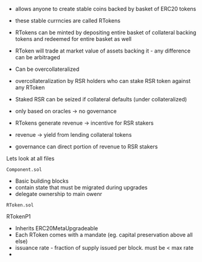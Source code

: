 - allows anyone to create stable coins backed by basket of ERC20 tokens
- these stable currncies are called RTokens
- RTokens can be minted by depositing entire basket of collateral backing tokens
  and redeemed for entire basket as well
- RToken will trade at market value of assets backing it - any difference can be arbitraged

- Can be overcollateralized
- overcollateralization by RSR holders who can stake RSR token against any RToken
- Staked RSR can be seized if collateral defaults (under collateralized)
- only based on oracles -> no governance

- RTokens generate revenue -> incentive for RSR stakers
- revenue -> yield from lending collateral tokens
- governance can direct portion of revenue to RSR stakers

Lets look at all files

`Component.sol`

- Basic building blocks
- contain state that must be migrated during upgrades
- delegate ownership to main owenr

`RToken.sol`

RTokenP1

- Inherits ERC20MetaUpgradeable
- Each RToken comes with a mandate (eg. capital preservation above all else)
- issuance rate - fraction of supply issued per block. must be < max rate
- 